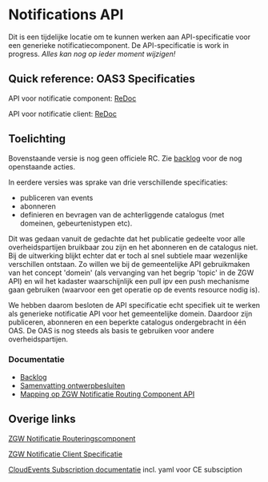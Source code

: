 # Notifications API

Dit is een tijdelijke locatie om te kunnen werken aan API-specificatie voor een generieke notificatiecomponent.
De API-specificatie is work in progress. _Alles kan nog op ieder moment wijzigen!_

## Quick reference: OAS3 Specificaties

API voor notificatie component:
[ReDoc](http://redocly.github.io/redoc/?url=https://raw.githubusercontent.com/VNG-Realisatie/notificatieservices/main/docs/api-specification/notifications.yaml)

API voor notificatie client:
[ReDoc](http://redocly.github.io/redoc/?url=https://raw.githubusercontent.com/VNG-Realisatie/notificatieservices/main/docs/api-specification/notifications_client.yaml)

## Toelichting

Bovenstaande versie is nog geen officiele RC. Zie [backlog](./backlog.md) voor de nog openstaande acties.

In eerdere versies was sprake van drie verschillende specificaties:
- publiceren van events
- abonneren
- definieren en bevragen van de achterliggende catalogus (met domeinen, gebeurtenistypen etc).

Dit was gedaan vanuit de gedachte dat het publicatie gedeelte voor alle overheidspartijen bruikbaar zou zijn en het abonneren en de catalogus niet. Bij de uitwerking blijkt echter dat er toch al snel subtiele maar wezenlijke verschillen ontstaan. Zo willen we bij de gemeentelijke API gebruikmaken van het concept 'domein' (als vervanging van het begrip 'topic' in de ZGW API) en wil het kadaster waarschijnlijk een pull ipv een push mechanisme gaan gebruiken (waarvoor een get operatie op de events resource nodig is).

We hebben daarom besloten de API specificatie echt specifiek uit te werken als generieke notificatie API voor het gemeentelijke domein. Daardoor zijn publiceren, abonneren en een beperkte catalogus ondergebracht in één OAS. De OAS is nog steeds als basis te gebruiken voor andere overheidspartijen.

### Documentatie

- [Backlog](./backlog.md)
- [Samenvatting ontwerpbesluiten](./ontwerpbesluiten.md)
- [Mapping op ZGW Notificatie Routing Component API](./mapping_zgw_nrc.md)

## Overige links

[ZGW Notificatie Routeringscomponent](https://notificaties-api.vng.cloud/)

[ZGW Notificatie Client Specificatie](https://vng-realisatie.github.io/gemma-zaken/standaard/notificaties-consumer/index)

[CloudEvents Subscription documentatie](https://github.com/cloudevents/spec/tree/main/subscriptions) incl. yaml voor CE subsciption

